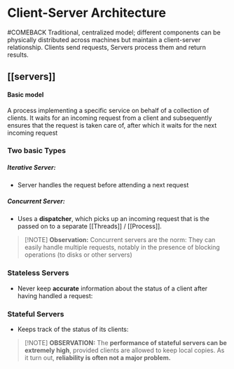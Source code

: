 # Client-Server Architecture
#COMEBACK 
Traditional, centralized model; different components can be physically distributed across machines but maintain a client-server relationship. Clients send requests, Servers process them and return results.
## [[servers]]
#### Basic model
A process implementing a specific service on behalf of a collection of clients. It waits for an incoming request from a client and subsequently ensures that the request is taken care of, after which it waits for the next incoming request
### Two basic Types
##### Iterative Server:
- Server handles the request before attending a next request
##### Concurrent Server:
- Uses a **dispatcher**, which picks up an incoming request that is the passed on to a separate [[Threads]] / [[Process]].

> [!NOTE] **Observation:** Concurrent servers are the norm: They can easily handle multiple requests, notably in the presence of blocking operations (to disks or other servers)

### Stateless Servers
- Never keep **accurate** information about the status of a client after having handled a request:
### Stateful Servers
- Keeps track of the status of its clients:
> [!NOTE] **OBSERVATION:** The **performance of stateful servers can be extremely high**, provided clients are allowed to keep local copies. As it turn out, **reliability is often not a major problem.**

